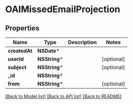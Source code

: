 # OAIMissedEmailProjection

## Properties
Name | Type | Description | Notes
------------ | ------------- | ------------- | -------------
**createdAt** | **NSDate*** |  | 
**userId** | **NSString*** |  | [optional] 
**subject** | **NSString*** |  | [optional] 
**_id** | **NSString*** |  | 
**from** | **NSString*** |  | [optional] 

[[Back to Model list]](../README#documentation-for-models) [[Back to API list]](../README#documentation-for-api-endpoints) [[Back to README]](../README)


